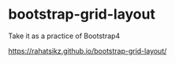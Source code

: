 # bootstrap-grid-layout
Take it as a practice of Bootstrap4


https://rahatsikz.github.io/bootstrap-grid-layout/
